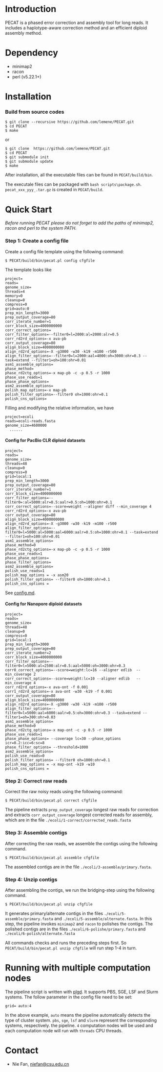# Introduction

PECAT is a phased error correction and assembly tool for long reads. It includes a haplotype-aware correction method and an efficient diploid assembly method. 

# Dependency

+ minimap2 
+ racon
+ perl (v5.22.1+)


# Installation

### Build from source codes

```shell
$ git clone --recursive https://github.com/lemene/PECAT.git
$ cd PECAT
$ make
```
or
```shell
$ git clone  https://github.com/lemene/PECAT.git
$ cd PECAT
$ git submodule init
$ git submodule update
$ make
```

After installation, all the executable files can be found in `PECAT/build/bin`. 

The executale files can be packaged with `bash scripts\package.sh`. `pecat_xxx_yyy_.tar.gz` is created in `PECAT/build`.

# Quick Start
*Before running PECAT please do not forget to add the paths of minimap2, racon and perl to the system PATH.*

### Step 1: Create a config file

Create a config file template using the following command:

```shell
$ PECAT/build/bin/pecat.pl config cfgfile
```

The template looks like

``` shell
project=
reads=
genome_size=
threads=4
memory=0
cleanup=0
compress=0
grid=auto:0
prep_min_length=3000
prep_output_coverage=80
corr_iterate_number=1
corr_block_size=4000000000
corr_correct_options=
corr_filter_options=--filter0=l=2000:al=2000:alr=0.5
corr_rd2rd_options=-x ava-pb
corr_output_coverage=80
align_block_size=4000000000
align_rd2rd_options=-X -g3000 -w30 -k19 -m100 -r500
align_filter_options=--filter0=l=2000:aal=4000:oh=3000:ohr=0.3 --task=extend --filter1=oh=100:ohr=0.01
asm1_assemble_options=
phase_method=
phase_rd2ctg_options=-x map-pb -c -p 0.5 -r 1000
phase_use_reads=1
phase_phase_options=
asm2_assemble_options=
polish_map_options=-x map-pb
polish_filter_options=--filter0 oh=1000:ohr=0.1
polish_cns_options=
```

Filling and modifying the relative information, we have

``` shell
project=ecoli
reads=ecoli-reads.fasta
genome_size=4600000
  ......
```

#### Config for PacBio CLR diploid datasets
```Shell
project=
reads= 
genome_size=
threads=48
cleanup=0
compress=0
grid=local:1
prep_min_length=3000
prep_output_coverage=80
corr_iterate_number=1
corr_block_size=4000000000
corr_filter_options=--filter0=:al=5000:alr=0.5:aalr=0.5:oh=1000:ohr=0.1
corr_correct_options=--score=weight --aligner diff --min_coverage 4
corr_rd2rd_options=-x ava-pb
corr_output_coverage=80
align_block_size=4000000000
align_rd2rd_options=-X -g3000 -w30 -k19 -m100 -r500
align_filter_options=--filter0=l=5000:al=5000:aal=6000:aalr=0.5:oh=1000:ohr=0.1 --task=extend --filter1=oh=100:ohr=0.01
asm1_assemble_options=
phase_method=0
phase_rd2ctg_options=-x map-pb -c -p 0.5 -r 1000
phase_use_reads=1
phase_phase_options=
phase_filter_options=
asm2_assemble_options=
polish_use_reads=1
polish_map_options = -x asm20
polish_filter_options= --filter0 oh=1000:ohr=0.1
polish_cns_options =
```

See [config.md](doc/config.md).

#### Config for Nanopore diploid datasets
```shell
project=
reads= 
genome_size= 
threads=48
cleanup=0
compress=0
grid=local:1
prep_min_length=3000
prep_output_coverage=80
corr_iterate_number=2
corr_block_size=4000000000
corr_filter_options=--filter0=l=5000:al=2500:alr=0.5:aal=5000:oh=3000:ohr=0.3
corr0_correct_options=--score=weight:lc=16 --aligner edlib  --min_coverage 2
corr_correct_options=--score=weight:lc=10 --aligner edlib   --min_coverage 4
corr_rd2rd_options=-x ava-ont -f 0.001
corr1_rd2rd_options=-x ava-ont -w30 -k19 -f 0.001
corr_output_coverage=80
align_block_size=4000000000
align_rd2rd_options=-X -g3000 -w30 -k19 -m100 -r500
align_filter_options=--filter0=l=5000:aal=6000:aalr=0.5:oh=3000:ohr=0.3 --task=extend --filter1=oh=300:ohr=0.03
asm1_assemble_options=
phase_method=0
phase_rd2ctg_options=-x map-ont -c -p 0.5 -r 1000
phase_use_reads=1
phase_phase_options= --coverage lc=30 --phase_options icr=0.2:icc=6:sc=8
phase_filter_options= --threshold=1000
asm2_assemble_options=
polish_use_reads=0
polish_filter_options= --filter0 oh=1000:ohr=0.1
polish_map_options = -x map-ont -k19 -w10
polish_cns_options =
```

### Step 2: Correct raw reads
Correct the raw noisy reads using the following command:
``` Shell
$ PECAT/build/bin/pecat.pl correct cfgfile
```
The pipeline extracts `prep_output_coverage` longest raw reads for correction and extracts `corr_output_coverage` longest corrected reads for assembly, which are in the file `./ecoli/1-correct/corrected_reads.fasta`

### Step 3: Assemble contigs

After correcting the raw reads, we assemble the contigs using the following command. 

```Shell
$ PECAT/build/bin/pecat.pl assemble cfgfile
```
The assembled contigs are in the file `./ecoli/3-assemble/primary.fasta`.

### Step 4: Unzip contigs

After assembling the contigs, we run the bridging-step using the following command.

```Shell
$ PECAT/build/bin/pecat.pl unzip cfgfile
```
It generates primary/alternate contigs in the files `./ecoli/5-assemble/primary.fasta` and `./ecoli/5-assemble/alternate.fasta`. In this step, the pipeline invokes `minimap2` and `racon` to polishes the contigs. The polished contigs are in the files `./ecoli/6-polishe/primary.fasta` and `./ecoli/6-polish/alternate.fasta`

All commands checks and runs the preceding steps first. So `PECAT/build/bin/pecat.pl unzip cfgfile` will run step 1-4 in turn.

# Running with multiple computation nodes

The pipeline script is written with [plgd](https://github.com/lemene/plgd). It supports PBS, SGE, LSF and Slurm systems. The follow parameter in the config file need to be set:
```shell
grid= auto:4
```
In the above example, `auto` means the pipeline automatically detects the type of cluster system. `pbs`, `sge`, `lsf` and `slurm` represent the corresponding systems, respectively. the pipeline. `4` computation nodes will be used and each computation node will run with `threads` CPU threads.


# Contact
+ Nie Fan, niefan@csu.edu.cn

